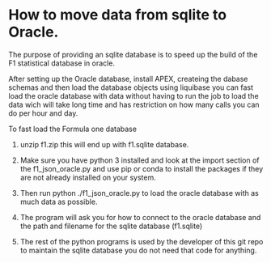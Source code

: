 # How to move data from sqlite to Oracle.

The purpose of providing an sqlite database is
to speed up the build of the F1 statistical
database in oracle.

After setting up the Oracle database, install APEX,
createing the dabase schemas and then load the
database objects using liquibase you can fast load
the oracle database with data without having to
run the job to load the data wich will take long time and has restriction on how many calls you can
do per hour and day.

To fast load the Formula one database 

1. unzip f1.zip this will end up with f1.sqlite database.

2. Make sure you have python 3 installed and look
at the import section of the f1_json_oracle.py
and use pip or conda to install the packages if they
are not already installed on your system.

3. Then run python ./f1_json_oracle.py to load
the oracle database with as much data as possible.

4. The program will ask you for how to connect to
the oracle database and the path and filename for
the sqlite database (f1.sqlite)

5. The rest of the python programs is used by the
developer of this git repo to maintain the 
sqlite database you do not need that code for 
anything.